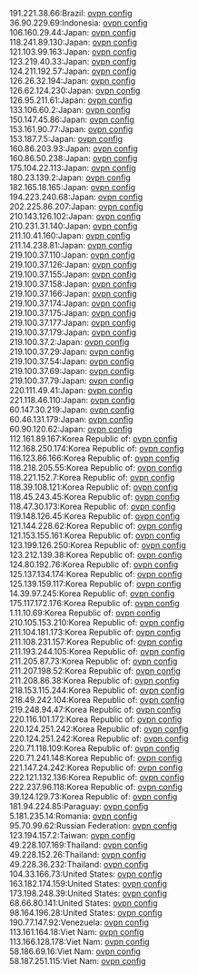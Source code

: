 191.221.38.66:Brazil: [ovpn config](vpn/191_221_38_66.ovpn)  
36.90.229.69:Indonesia: [ovpn config](vpn/36_90_229_69.ovpn)  
106.160.29.44:Japan: [ovpn config](vpn/106_160_29_44.ovpn)  
118.241.89.130:Japan: [ovpn config](vpn/118_241_89_130.ovpn)  
121.103.99.163:Japan: [ovpn config](vpn/121_103_99_163.ovpn)  
123.219.40.33:Japan: [ovpn config](vpn/123_219_40_33.ovpn)  
124.211.192.57:Japan: [ovpn config](vpn/124_211_192_57.ovpn)  
126.26.32.194:Japan: [ovpn config](vpn/126_26_32_194.ovpn)  
126.62.124.230:Japan: [ovpn config](vpn/126_62_124_230.ovpn)  
126.95.211.61:Japan: [ovpn config](vpn/126_95_211_61.ovpn)  
133.106.60.2:Japan: [ovpn config](vpn/133_106_60_2.ovpn)  
150.147.45.86:Japan: [ovpn config](vpn/150_147_45_86.ovpn)  
153.161.90.77:Japan: [ovpn config](vpn/153_161_90_77.ovpn)  
153.187.7.5:Japan: [ovpn config](vpn/153_187_7_5.ovpn)  
160.86.203.93:Japan: [ovpn config](vpn/160_86_203_93.ovpn)  
160.86.50.238:Japan: [ovpn config](vpn/160_86_50_238.ovpn)  
175.104.22.113:Japan: [ovpn config](vpn/175_104_22_113.ovpn)  
180.23.139.2:Japan: [ovpn config](vpn/180_23_139_2.ovpn)  
182.165.18.165:Japan: [ovpn config](vpn/182_165_18_165.ovpn)  
194.223.240.68:Japan: [ovpn config](vpn/194_223_240_68.ovpn)  
202.225.86.207:Japan: [ovpn config](vpn/202_225_86_207.ovpn)  
210.143.126.102:Japan: [ovpn config](vpn/210_143_126_102.ovpn)  
210.231.31.140:Japan: [ovpn config](vpn/210_231_31_140.ovpn)  
211.10.41.160:Japan: [ovpn config](vpn/211_10_41_160.ovpn)  
211.14.238.81:Japan: [ovpn config](vpn/211_14_238_81.ovpn)  
219.100.37.110:Japan: [ovpn config](vpn/219_100_37_110.ovpn)  
219.100.37.126:Japan: [ovpn config](vpn/219_100_37_126.ovpn)  
219.100.37.155:Japan: [ovpn config](vpn/219_100_37_155.ovpn)  
219.100.37.158:Japan: [ovpn config](vpn/219_100_37_158.ovpn)  
219.100.37.166:Japan: [ovpn config](vpn/219_100_37_166.ovpn)  
219.100.37.174:Japan: [ovpn config](vpn/219_100_37_174.ovpn)  
219.100.37.175:Japan: [ovpn config](vpn/219_100_37_175.ovpn)  
219.100.37.177:Japan: [ovpn config](vpn/219_100_37_177.ovpn)  
219.100.37.179:Japan: [ovpn config](vpn/219_100_37_179.ovpn)  
219.100.37.2:Japan: [ovpn config](vpn/219_100_37_2.ovpn)  
219.100.37.29:Japan: [ovpn config](vpn/219_100_37_29.ovpn)  
219.100.37.54:Japan: [ovpn config](vpn/219_100_37_54.ovpn)  
219.100.37.69:Japan: [ovpn config](vpn/219_100_37_69.ovpn)  
219.100.37.79:Japan: [ovpn config](vpn/219_100_37_79.ovpn)  
220.111.49.41:Japan: [ovpn config](vpn/220_111_49_41.ovpn)  
221.118.46.110:Japan: [ovpn config](vpn/221_118_46_110.ovpn)  
60.147.30.219:Japan: [ovpn config](vpn/60_147_30_219.ovpn)  
60.46.131.179:Japan: [ovpn config](vpn/60_46_131_179.ovpn)  
60.90.120.62:Japan: [ovpn config](vpn/60_90_120_62.ovpn)  
112.161.89.167:Korea Republic of: [ovpn config](vpn/112_161_89_167.ovpn)  
112.168.250.174:Korea Republic of: [ovpn config](vpn/112_168_250_174.ovpn)  
116.123.86.166:Korea Republic of: [ovpn config](vpn/116_123_86_166.ovpn)  
118.218.205.55:Korea Republic of: [ovpn config](vpn/118_218_205_55.ovpn)  
118.221.152.7:Korea Republic of: [ovpn config](vpn/118_221_152_7.ovpn)  
118.39.108.121:Korea Republic of: [ovpn config](vpn/118_39_108_121.ovpn)  
118.45.243.45:Korea Republic of: [ovpn config](vpn/118_45_243_45.ovpn)  
118.47.30.173:Korea Republic of: [ovpn config](vpn/118_47_30_173.ovpn)  
119.148.126.45:Korea Republic of: [ovpn config](vpn/119_148_126_45.ovpn)  
121.144.228.62:Korea Republic of: [ovpn config](vpn/121_144_228_62.ovpn)  
121.153.155.161:Korea Republic of: [ovpn config](vpn/121_153_155_161.ovpn)  
123.199.126.250:Korea Republic of: [ovpn config](vpn/123_199_126_250.ovpn)  
123.212.139.38:Korea Republic of: [ovpn config](vpn/123_212_139_38.ovpn)  
124.80.192.76:Korea Republic of: [ovpn config](vpn/124_80_192_76.ovpn)  
125.137.134.174:Korea Republic of: [ovpn config](vpn/125_137_134_174.ovpn)  
125.139.159.117:Korea Republic of: [ovpn config](vpn/125_139_159_117.ovpn)  
14.39.97.245:Korea Republic of: [ovpn config](vpn/14_39_97_245.ovpn)  
175.117.172.176:Korea Republic of: [ovpn config](vpn/175_117_172_176.ovpn)  
1.11.10.69:Korea Republic of: [ovpn config](vpn/1_11_10_69.ovpn)  
210.105.153.210:Korea Republic of: [ovpn config](vpn/210_105_153_210.ovpn)  
211.104.181.173:Korea Republic of: [ovpn config](vpn/211_104_181_173.ovpn)  
211.108.231.157:Korea Republic of: [ovpn config](vpn/211_108_231_157.ovpn)  
211.193.244.105:Korea Republic of: [ovpn config](vpn/211_193_244_105.ovpn)  
211.205.87.73:Korea Republic of: [ovpn config](vpn/211_205_87_73.ovpn)  
211.207.198.52:Korea Republic of: [ovpn config](vpn/211_207_198_52.ovpn)  
211.208.86.38:Korea Republic of: [ovpn config](vpn/211_208_86_38.ovpn)  
218.153.115.244:Korea Republic of: [ovpn config](vpn/218_153_115_244.ovpn)  
218.49.242.104:Korea Republic of: [ovpn config](vpn/218_49_242_104.ovpn)  
219.248.94.47:Korea Republic of: [ovpn config](vpn/219_248_94_47.ovpn)  
220.116.101.172:Korea Republic of: [ovpn config](vpn/220_116_101_172.ovpn)  
220.124.251.242:Korea Republic of: [ovpn config](vpn/220_124_251_242.ovpn)  
220.124.251.242:Korea Republic of: [ovpn config](vpn/220_124_251_242.ovpn)  
220.71.118.109:Korea Republic of: [ovpn config](vpn/220_71_118_109.ovpn)  
220.71.241.148:Korea Republic of: [ovpn config](vpn/220_71_241_148.ovpn)  
221.147.24.242:Korea Republic of: [ovpn config](vpn/221_147_24_242.ovpn)  
222.121.132.136:Korea Republic of: [ovpn config](vpn/222_121_132_136.ovpn)  
222.237.96.118:Korea Republic of: [ovpn config](vpn/222_237_96_118.ovpn)  
39.124.129.73:Korea Republic of: [ovpn config](vpn/39_124_129_73.ovpn)  
181.94.224.85:Paraguay: [ovpn config](vpn/181_94_224_85.ovpn)  
5.181.235.14:Romania: [ovpn config](vpn/5_181_235_14.ovpn)  
95.70.99.62:Russian Federation: [ovpn config](vpn/95_70_99_62.ovpn)  
123.194.157.2:Taiwan: [ovpn config](vpn/123_194_157_2.ovpn)  
49.228.107.169:Thailand: [ovpn config](vpn/49_228_107_169.ovpn)  
49.228.152.26:Thailand: [ovpn config](vpn/49_228_152_26.ovpn)  
49.228.36.232:Thailand: [ovpn config](vpn/49_228_36_232.ovpn)  
104.33.166.73:United States: [ovpn config](vpn/104_33_166_73.ovpn)  
163.182.174.159:United States: [ovpn config](vpn/163_182_174_159.ovpn)  
173.198.248.39:United States: [ovpn config](vpn/173_198_248_39.ovpn)  
68.66.80.141:United States: [ovpn config](vpn/68_66_80_141.ovpn)  
98.164.196.28:United States: [ovpn config](vpn/98_164_196_28.ovpn)  
190.77.147.92:Venezuela: [ovpn config](vpn/190_77_147_92.ovpn)  
113.161.164.18:Viet Nam: [ovpn config](vpn/113_161_164_18.ovpn)  
113.166.128.178:Viet Nam: [ovpn config](vpn/113_166_128_178.ovpn)  
58.186.69.16:Viet Nam: [ovpn config](vpn/58_186_69_16.ovpn)  
58.187.251.115:Viet Nam: [ovpn config](vpn/58_187_251_115.ovpn)  
